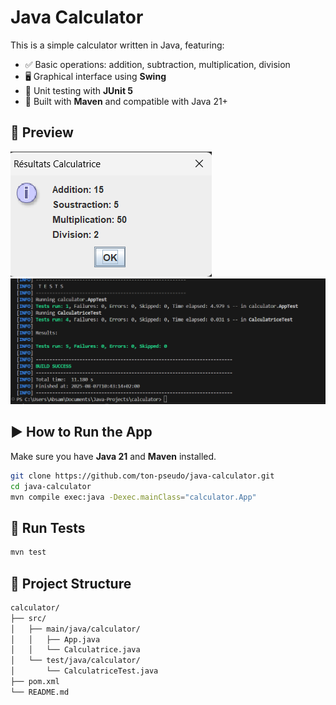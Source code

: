 # Java Calculator

This is a simple calculator written in Java, featuring:

- ✅ Basic operations: addition, subtraction, multiplication, division
- 🖥️ Graphical interface using **Swing**
- 🧪 Unit testing with **JUnit 5**
- 🧰 Built with **Maven** and compatible with Java 21+

## 📸 Preview

![demo](./spring-result.png)
![demo](./JUnit-test.png)

## ▶️ How to Run the App

Make sure you have **Java 21** and **Maven** installed.

```bash
git clone https://github.com/ton-pseudo/java-calculator.git
cd java-calculator
mvn compile exec:java -Dexec.mainClass="calculator.App"
```

## 🧪 Run Tests

```bash
mvn test
```

## 📂 Project Structure

```bash
calculator/
├── src/
│   ├── main/java/calculator/
│   │   ├── App.java
│   │   └── Calculatrice.java
│   └── test/java/calculator/
│       └── CalculatriceTest.java
├── pom.xml
└── README.md
```
